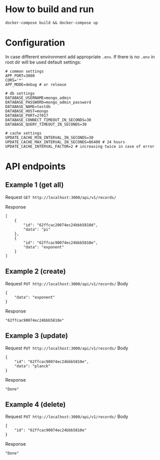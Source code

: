 # How to build and run
`docker-compose build && docker-compose up`

# Configuration
In case different environment add appropriate `.env`. If there is no `.env` in root dir will be used default settings:
```
# common settings
APP_PORT=3000
CORS='*'
APP_MODE=debug # or release

# db settings
DATABASE_USERNAME=mongo_admin
DATABASE_PASSWORD=mongo_admin_password
DATABASE_NAME=testdb
DATABASE_HOST=mongo
DATABASE_PORT=27017
DATABASE_CONNECT_TIMEOUT_IN_SECONDS=30
DATABASE_QUERY_TIMEOUT_IN_SECONDS=30

# cache settings
UPDATE_CACHE_MIN_INTERVAL_IN_SECONDS=30
UPDATE_CACHE_MAX_INTERVAL_IN_SECONDS=86400 # 24 hours
UPDATE_CACHE_INTERVAL_FACTOR=2 # increasing twice in case of error
```

# API endpoints

## Example 1 (get all)
Request
```GET http://localhost:3000/api/v1/records/```

Response
```
[
    {
        "id": "62ffcac20074ec24bbb5810d",
        "data": "pi"
    },
    {
        "id": "62ffcac90074ec24bbb5810e",
        "data": "exponent"
    }
]
```

## Example 2 (create)
Request 
```PUT http://localhost:3000/api/v1/records/```
Body
```
{
    "data": "exponent"
}
```

Response
```
"62ffcac90074ec24bbb5810e"
```

## Example 3 (update)
Request
```PUT http://localhost:3000/api/v1/records/```
Body
```
{
    "id": "62ffcac90074ec24bbb5810e",
    "data": "planck"
}
```

Response
```
"Done"
```


## Example 4 (delete)
Request
```PUT http://localhost:3000/api/v1/records/```
Body
```
{
    "id": "62ffcac90074ec24bbb5810e"
}
```

Response
```
"Done"
```